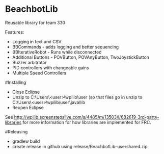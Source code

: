 # BeachbotLib
Reusable library for team 330

Features:
* Logging in text and CSV
* BBCommands - adds logging and better sequencing
* BBIterativeRobot - Runs while disconnected
* Additional Buttons - POVButton, POVAnyButton, TwoJoystickButton
* Buzzer arbitrator
* PID controllers with changeable gains
* Multiple Speed Controllers

#Installing
* Close Eclipse
* Unzip to C:\Users\\\<user>\wpilib\user (so that files go in unzip to C:\Users\\\<user>\wpilib\user\java\lib
* Reopen Eclipse

See http://wpilib.screenstepslive.com/s/4485/m/13503/l/682619-3rd-party-libraries for more information for how libraries are implemented for FRC.


#Releasing
* gradlew build
* create release in github using release/BeachbotLib-usershared.zip